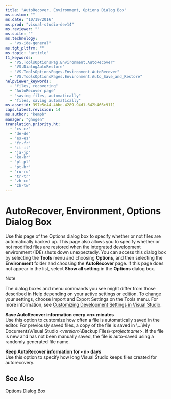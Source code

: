 ```yaml
---
title: "AutoRecover, Environment, Options Dialog Box"
ms.custom: ""
ms.date: "10/19/2016"
ms.prod: "visual-studio-dev14"
ms.reviewer: ""
ms.suite: ""
ms.technology: 
  - "vs-ide-general"
ms.tgt_pltfrm: ""
ms.topic: "article"
f1_keywords: 
  - "VS.ToolsOptionsPag.Environment.AutoRecover"
  - "VS.DialogAutoRestore"
  - "VS.ToolsOptionsPages.Environment.AutoRecover"
  - "VS.ToolsOptionsPages.Environment.Auto_Save_and_Restore"
helpviewer_keywords: 
  - "files, recovering"
  - "AutoRecover page"
  - "saving files, automatically"
  - "files, saving automatically"
ms.assetid: 397e5e44-4bbe-4289-94d1-642b466c9111
caps.latest.revision: 14
ms.author: "kempb"
manager: "ghogen"
translation.priority.ht: 
  - "cs-cz"
  - "de-de"
  - "es-es"
  - "fr-fr"
  - "it-it"
  - "ja-jp"
  - "ko-kr"
  - "pl-pl"
  - "pt-br"
  - "ru-ru"
  - "tr-tr"
  - "zh-cn"
  - "zh-tw"
---
```

# AutoRecover, Environment, Options Dialog Box
Use this page of the Options dialog box to specify whether or not files are automatically backed up. This page also allows you to specify whether or not modified files are restored when the integrated development environment (IDE) shuts down unexpectedly. You can access this dialog box by selecting the **Tools** menu and choosing **Options**, and then selecting the **Environment** folder and choosing the **AutoRecover** page. If this page does not appear in the list, select **Show all setting** in the **Options** dialog box.  
  
> [!NOTE]
>  The dialog boxes and menu commands you see might differ from those described in Help depending on your active settings or edition. To change your settings, choose Import and Export Settings on the Tools menu. For more information, see [Customizing Development Settings in Visual Studio](http://msdn.microsoft.com/en-us/22c4debb-4e31-47a8-8f19-16f328d7dcd3).  
  
 **Save AutoRecover information every \<n> minutes**  
 Use this option to customize how often a file is automatically saved in the editor. For previously saved files, a copy of the file is saved in \\...\My Documents\Visual Studio \<*version*>\Backup Files\\<*projectname*>. If the file is new and has not been manually saved, the file is auto-saved using a randomly generated file name.  
  
 **Keep AutoRecover information for \<n> days**  
 Use this option to specify how long Visual Studio keeps files created for autorecovery.  
  
## See Also  
 [Options Dialog Box](../reference/options-dialog-box--visual-studio-.md)